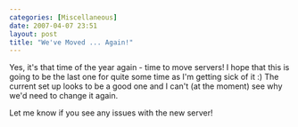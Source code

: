 ```yaml
---
categories: [Miscellaneous]
date: 2007-04-07 23:51
layout: post
title: "We've Moved ... Again!"
---
```

Yes, it's that time of the year again - time to move servers! I hope that this is going to be the last one for quite some time as I'm getting sick of it :)  The current set up looks to be a good one and I can't (at the moment) see why we'd need to change it again.

Let me know if you see any issues with the new server!
